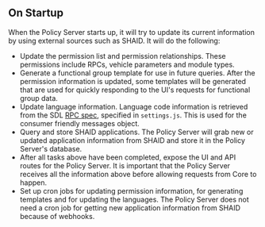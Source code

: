 ## On Startup
When the Policy Server starts up, it will try to update its current information by using external sources such as SHAID. It will do the following:

* Update the permission list and permission relationships. These permissions include RPCs, vehicle parameters and module types.
* Generate a functional group template for use in future queries. After the permission information is updated, some templates will be generated that are used for quickly responding to the UI's requests for functional group data.
* Update language information. Language code information is retrieved from the SDL [RPC spec](https://raw.githubusercontent.com/smartdevicelink/rpc_spec/master/MOBILE_API.xml), specified in `settings.js`. This is used for the consumer friendly messages object.
* Query and store SHAID applications. The Policy Server will grab new or updated application information from SHAID and store it in the Policy Server's database.
* After all tasks above have been completed, expose the UI and API routes for the Policy Server. It is important that the Policy Server receives all the information above before allowing requests from Core to happen.
* Set up cron jobs for updating permission information, for generating templates and for updating the languages. The Policy Server does not need a cron job for getting new application information from SHAID because of webhooks.

